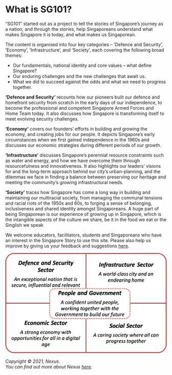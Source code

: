 # What is SG101? 
“SG101” started out as a project to tell the stories of Singapore’s journey as a nation, and through the stories, help Singaporeans understand what makes Singapore it is today, and what makes us Singaporean. 

The content is organised into four key categories – ‘Defence and Security’, ‘Economy’, ‘Infrastructure’, and ‘Society’, each covering the following broad themes:

* Our fundamentals, national identity and core values – what define Singapore?
* Our enduring challenges and the new challenges that await us.
* What we did to succeed against the odds and what we need to progress together.

**‘Defence and Security’** recounts how our pioneers built our defence and homefront security from scratch in the early days of our independence, to become the professional and competent Singapore Armed Forces and Home Team today. It also discusses how Singapore is transforming itself to meet evolving security challenges.

**‘Economy’** covers our founders’ efforts in building and growing the economy, and creating jobs for our people. It depicts Singapore’s early circumstances when we first gained independence in the 1960s and discusses our economic strategies during different periods of our growth. 

**‘Infrastructure’** discusses Singapore’s perennial resource constraints such as water and energy, and how we have overcome them through resourcefulness and innovativeness. It also highlights our leaders’ visions for and the long-term approach behind our city’s urban-planning, and the dilemmas we face in finding a balance between preserving our heritage and meeting the community’s growing infrastructural needs.

**‘Society’** traces how Singapore has come a long way in building and maintaining our multiracial society, from managing the communal tensions and racial riots of the 1950s and 60s, to forging a sense of belonging, inclusiveness and shared identity amongst Singaporeans. A huge part of being Singaporean is our experience of growing up in Singapore, which is the intangible aspects of the culture we share, be it in the food we eat or the Singlish we speak 

We welcome educators, facilitators, students and Singaporeans who have an interest in the Singapore Story to use this site. Please also help us improve by giving us your feedback and suggestions [here](https://go.gov.sg/sg101survey).  


![Alternative Text](/assets/1.png)
	
	
	
*Copyright © 2021, Nexus. <br>
You can find out more about Nexus [here](https://www.mindef.gov.sg/oms/nexus/index.html).*
